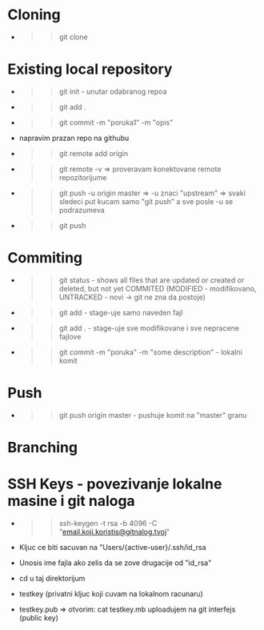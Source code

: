 # Cloning

  - >> git clone <copy-repo-link-from-github>
  
# Existing local repository
  
  - >> git init - unutar odabranog repoa
  
  - >> git add .
  - >> git commit -m "poruka1" -m "opis"
  
  - napravim prazan repo na githubu
  
  - >> git remote add origin <link-sa-githuba>
  - >> git remote -v => proveravam konektovane remote repozitorijume
  
  - >> git push -u origin master => -u znaci "upstream" => svaki sledeci put kucam samo "git push" a sve posle -u se podrazumeva
  - >> git push
  
# Commiting
  
  - >> git status - shows all files that are updated or created or deleted, but not yet COMMITED
    (MODIFIED - modifikovano, UNTRACKED - novi -> git ne zna da postoje)
 
  - >> git add <file-name>  - stage-uje samo naveden fajl
  - >> git add .            - stage-uje sve modifikovane i sve nepracene fajlove
  
  - >> git commit -m "poruka" -m "some description" - lokalni komit
    
# Push
  
  - >> git push origin master - pushuje komit na "master" granu
  
# Branching
  
  
  
# SSH Keys - povezivanje lokalne masine i git naloga
  
  - >> ssh-keygen -t rsa -b 4096 -C "email.koji.koristis@gitnalog.tvoj"
  
  - Kljuc ce biti sacuvan na "Users/{active-user}/.ssh/id_rsa
  - Unosis ime fajla ako zelis da se zove drugacije od "id_rsa"
  
  - cd u taj direktorijum
  
  - testkey (privatni kljuc koji cuvam na lokalnom racunaru)
  - testkey.pub => 
            otvorim: cat testkey.mb
            uploadujem na git interfejs (public key)
